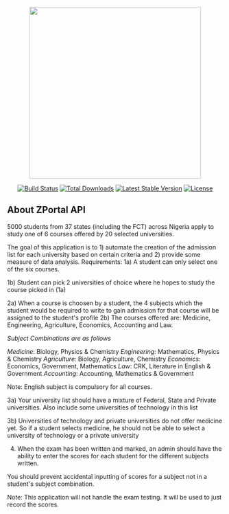 <p align="center"><a href="https://laravel.com" target="_blank"><img src="https://raw.githubusercontent.com/laravel/art/master/logo-lockup/5%20SVG/2%20CMYK/1%20Full%20Color/laravel-logolockup-cmyk-red.svg" width="400"></a></p>

<p align="center">
<a href="https://travis-ci.org/laravel/framework"><img src="https://travis-ci.org/laravel/framework.svg" alt="Build Status"></a>
<a href="https://packagist.org/packages/laravel/framework"><img src="https://img.shields.io/packagist/dt/laravel/framework" alt="Total Downloads"></a>
<a href="https://packagist.org/packages/laravel/framework"><img src="https://img.shields.io/packagist/v/laravel/framework" alt="Latest Stable Version"></a>
<a href="https://packagist.org/packages/laravel/framework"><img src="https://img.shields.io/packagist/l/laravel/framework" alt="License"></a>
</p>

## About ZPortal API

5000 students from 37 states (including the FCT) across Nigeria apply to study one of 6 courses offered by 20 selected universities.

The goal of this application is to 1) automate the creation of the admission list for each university based on certain criteria and 2) provide some measure of data analysis.
Requirements:
1a) A student can only select one of the six courses.

1b) Student can pick 2 universities of choice where he hopes to study the course picked in (1a)

2a) When a course is choosen by a student, the 4 subjects which the student would be required to write to gain admission for that course will be assigned to the student's profile
2b) The courses offered are: Medicine, Engineering, Agriculture, Economics, Accounting and Law.

*Subject Combinations are as follows*

*Medicine*: Biology, Physics & Chemistry
*Engineering*: Mathematics, Physics & Chemistry
*Agriculture*: Biology, Agriculture, Chemistry
*Economics*: Economics, Government, Mathematics
*Law*: CRK, Literature in English & Government
*Accounting*: Accounting, Mathematics & Government 

Note: English subject is compulsory for all courses.

3a) Your university list should have a mixture of Federal, State and Private universities. Also include some universities of technology in this list

3b) Universities of technology and private universities do not offer medicine yet. So if a student selects medicine, he should not be able to select a university of technology or a private university

4) When the exam has been written and marked, an admin should have the ability to enter the scores for each student for the different subjects written.

You should prevent accidental inputting of scores for a subject not in a student's subject combination.

Note: This application will not handle the exam testing. It will be used to just record the scores.


